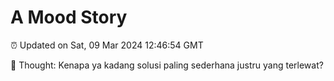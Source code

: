 # A Mood Story

⏰ Updated on Sat, 09 Mar 2024 12:46:54 GMT

💭 Thought: Kenapa ya kadang solusi paling sederhana justru yang terlewat?


